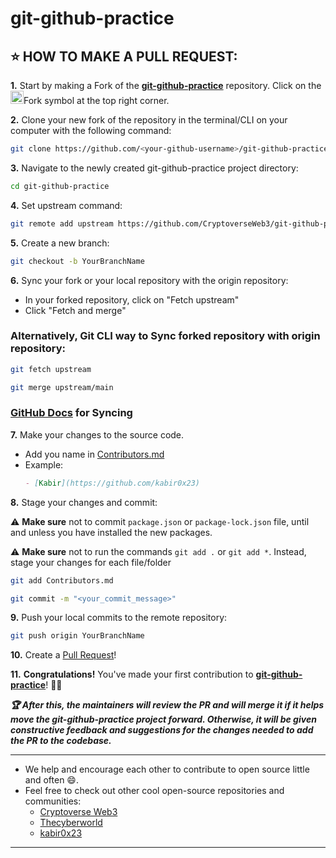 # git-github-practice

## ⭐ HOW TO MAKE A PULL REQUEST:

**1.** Start by making a Fork of the [**git-github-practice**](https://github.com/cryptoverseWeb3/git-github-practice) repository. Click on the <a href="https://github.com/cryptoverseWeb3/git-github-practice/fork"><img src="https://i.imgur.com/G4z1kEe.png" height="21" width="21"></a>Fork symbol at the top right corner.

**2.** Clone your new fork of the repository in the terminal/CLI on your computer with the following command:
```bash
git clone https://github.com/<your-github-username>/git-github-practice
```

**3.** Navigate to the newly created git-github-practice project directory:
```bash
cd git-github-practice
```

**4.** Set upstream command:

```bash
git remote add upstream https://github.com/CryptoverseWeb3/git-github-practice.git
```

**5.** Create a new branch:
```bash
git checkout -b YourBranchName
```

**6.** Sync your fork or your local repository with the origin repository:
- In your forked repository, click on "Fetch upstream"
- Click "Fetch and merge"
### Alternatively, Git CLI way to Sync forked repository with origin repository:

```bash
git fetch upstream
```

```bash
git merge upstream/main
```

### [GitHub Docs](https://docs.github.com/en/github/collaborating-with-pull-requests/addressing-merge-conflicts/resolving-a-merge-conflict-on-github) for Syncing

**7.** Make your changes to the source code.
  - Add you name in [Contributors.md](Contributors.md)
  - Example:
    ```markdown
    - [Kabir](https://github.com/kabir0x23)
    ```

**8.** Stage your changes and commit:

⚠️ **Make sure** not to commit `package.json` or `package-lock.json` file, until and unless you have installed the new packages.

⚠️ **Make sure** not to run the commands `git add .` or `git add *`. Instead, stage your changes for each file/folder

```bash
git add Contributors.md
```

```bash
git commit -m "<your_commit_message>"
```

**9.** Push your local commits to the remote repository:

```bash
git push origin YourBranchName
```

**10.** Create a [Pull Request](https://help.github.com/en/github/collaborating-with-issues-and-pull-requests/creating-a-pull-request)!

**11.** **Congratulations!** You've made your first contribution to [**git-github-practice**](https://github.com/cryptoverseWeb3/git-github-practice/graphs/contributors)! 🙌🏼

**_:trophy: After this, the maintainers will review the PR and will merge it if it helps move the git-github-practice project forward. Otherwise, it will be given constructive feedback and suggestions for the changes needed to add the PR to the codebase._**

---

- We help and encourage each other to contribute to open source little and often 😄.
- Feel free to check out other cool open-source repositories and communities:
    - [Cryptoverse Web3](https://github.com/CryptoverseWeb3)
    - [Thecyberworld](https://github.com/thecyberworld)
    - [kabir0x23](https://github.com/kabir0x23)
    
---
